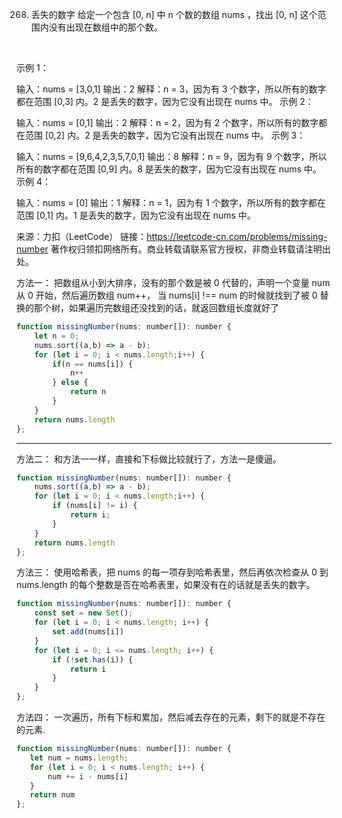 268. 丢失的数字
给定一个包含 [0, n] 中 n 个数的数组 nums ，找出 [0, n] 这个范围内没有出现在数组中的那个数。

 

示例 1：

输入：nums = [3,0,1]
输出：2
解释：n = 3，因为有 3 个数字，所以所有的数字都在范围 [0,3] 内。2 是丢失的数字，因为它没有出现在 nums 中。
示例 2：

输入：nums = [0,1]
输出：2
解释：n = 2，因为有 2 个数字，所以所有的数字都在范围 [0,2] 内。2 是丢失的数字，因为它没有出现在 nums 中。
示例 3：

输入：nums = [9,6,4,2,3,5,7,0,1]
输出：8
解释：n = 9，因为有 9 个数字，所以所有的数字都在范围 [0,9] 内。8 是丢失的数字，因为它没有出现在 nums 中。
示例 4：

输入：nums = [0]
输出：1
解释：n = 1，因为有 1 个数字，所以所有的数字都在范围 [0,1] 内。1 是丢失的数字，因为它没有出现在 nums 中。


来源：力扣（LeetCode）
链接：https://leetcode-cn.com/problems/missing-number
著作权归领扣网络所有。商业转载请联系官方授权，非商业转载请注明出处。

方法一：
把数组从小到大排序，没有的那个数是被 0  代替的，声明一个变量 num 从 0 开始，然后遍历数组 num++，
当 nums[i] !== num 的时候就找到了被 0 替换的那个树，如果遍历完数组还没找到的话，就返回数组长度就好了

```js
function missingNumber(nums: number[]): number {
    let n = 0;
    nums.sort((a,b) => a - b);
    for (let i = 0; i < nums.length;i++) {
        if(n == nums[i]) {
            n++
        } else {
            return n
        }
    }
    return nums.length
};
```
-------------------------------

方法二：
和方法一一样，直接和下标做比较就行了，方法一是傻逼。

```js
function missingNumber(nums: number[]): number {
    nums.sort((a,b) => a - b);
    for (let i = 0; i < nums.length;i++) {
        if (nums[i] != i) {
            return i;
        }
    }
    return nums.length
};
```
方法三：
使用哈希表，把 nums 的每一项存到哈希表里，然后再依次检查从 0 到 nums.length 的每个整数是否在哈希表里，如果没有在的话就是丢失的数字。

```js
function missingNumber(nums: number[]): number {
    const set = new Set();
    for (let i = 0; i < nums.length; i++) {
        set.add(nums[i])
    }
    for (let i = 0; i <= nums.length; i++) {
        if (!set.has(i)) {
            return i
        }
    }
};
```

方法四：
一次遍历，所有下标和累加，然后减去存在的元素，剩下的就是不存在的元素.

```js
function missingNumber(nums: number[]): number {
   let num = nums.length;
   for (let i = 0; i < nums.length; i++) {
       num += i - nums[i]
   }
   return num
};
```